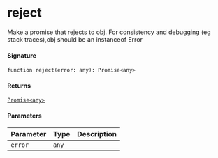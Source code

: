 # reject

Make a promise that rejects to obj. For consistency and debugging (eg stack traces),obj should be an instanceof Error

#### Signature
`function reject(error: any): Promise<any>`

#### Returns
[`Promise<any>`](promise.md)

#### Parameters


| Parameter	   | Type    | Description |
|:-------------|:---------------|:------------|
| `error`    | `any` |  |

